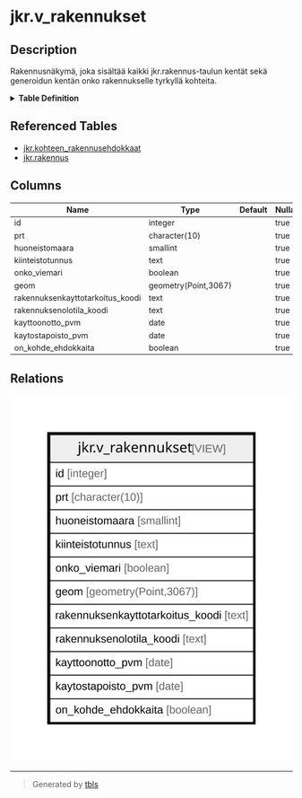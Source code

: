 # jkr.v_rakennukset

## Description

Rakennusnäkymä, joka sisältää kaikki jkr.rakennus-taulun kentät sekä generoidun kentän onko rakennukselle tyrkyllä kohteita.

<details>
<summary><strong>Table Definition</strong></summary>

```sql
CREATE VIEW v_rakennukset AS (
 SELECT r.id,
    r.prt,
    r.huoneistomaara,
    r.kiinteistotunnus,
    r.onko_viemari,
    r.geom,
    r.rakennuksenkayttotarkoitus_koodi,
    r.rakennuksenolotila_koodi,
    r.kayttoonotto_pvm,
    r.kaytostapoisto_pvm,
    (EXISTS ( SELECT 1
           FROM jkr.kohteen_rakennusehdokkaat kr
          WHERE (r.id = kr.rakennus_id))) AS on_kohde_ehdokkaita
   FROM jkr.rakennus r
)
```

</details>

## Referenced Tables

- [jkr.kohteen_rakennusehdokkaat](jkr.kohteen_rakennusehdokkaat.md)
- [jkr.rakennus](jkr.rakennus.md)

## Columns

| Name | Type | Default | Nullable | Children | Parents | Comment |
| ---- | ---- | ------- | -------- | -------- | ------- | ------- |
| id | integer |  | true |  |  |  |
| prt | character(10) |  | true |  |  |  |
| huoneistomaara | smallint |  | true |  |  |  |
| kiinteistotunnus | text |  | true |  |  |  |
| onko_viemari | boolean |  | true |  |  |  |
| geom | geometry(Point,3067) |  | true |  |  |  |
| rakennuksenkayttotarkoitus_koodi | text |  | true |  |  |  |
| rakennuksenolotila_koodi | text |  | true |  |  |  |
| kayttoonotto_pvm | date |  | true |  |  |  |
| kaytostapoisto_pvm | date |  | true |  |  |  |
| on_kohde_ehdokkaita | boolean |  | true |  |  |  |

## Relations

![er](jkr.v_rakennukset.svg)

---

> Generated by [tbls](https://github.com/k1LoW/tbls)
